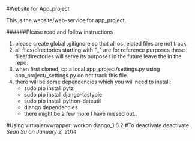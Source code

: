 #Website for App_project

This is the website/web-service for app_project.

######Please read and follow instructions
1.  please create global .gitignore so that all os related files are not track.
2.  all files/directories starting with "_" are for reference purposes these files/directories will serve its purposes in the future leave the in the repo.
3.  when first cloned, cp a local app_project/settings.py using app_project/_settings.py do not track this file.
4.  there will be some dependencies which you will need to install:
    -   sudo pip install pytz
    -   sudo pip install django-tastypie
    -   sudo pip install python-dateutil
    -   django dependencies
    -   there might be a few more I have missed out..
    
#Using virtualenvwrapper:
workon django_1.6.2
#To deactivate
deactivate
*Sean Su on January 2, 2014*
